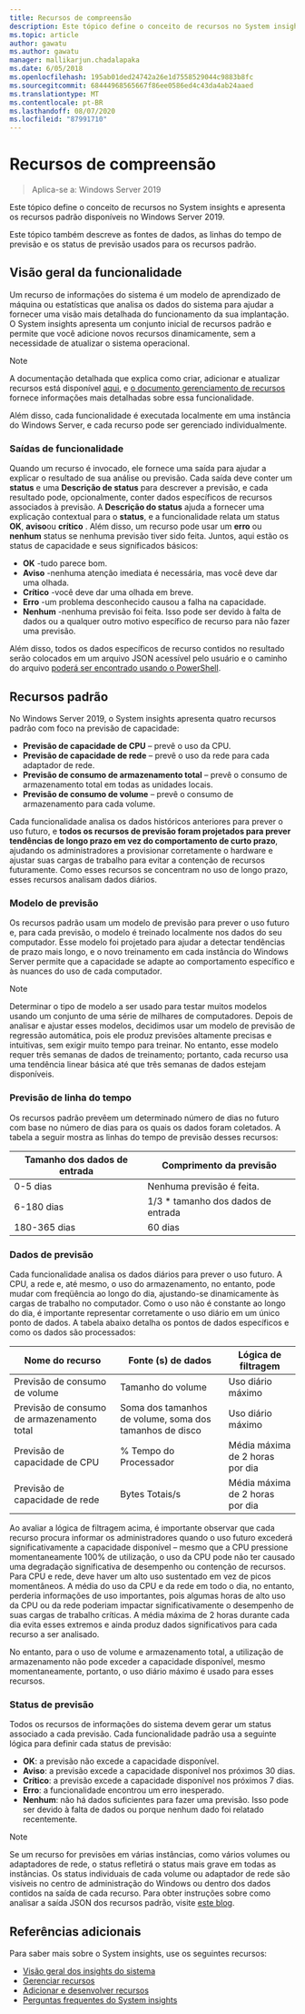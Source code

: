 ```yaml
---
title: Recursos de compreensão
description: Este tópico define o conceito de recursos no System insights e apresenta os recursos padrão disponíveis no Windows Server 2019.
ms.topic: article
author: gawatu
ms.author: gawatu
manager: mallikarjun.chadalapaka
ms.date: 6/05/2018
ms.openlocfilehash: 195ab01ded24742a26e1d7558529044c9883b8fc
ms.sourcegitcommit: 68444968565667f86ee0586ed4c43da4ab24aaed
ms.translationtype: MT
ms.contentlocale: pt-BR
ms.lasthandoff: 08/07/2020
ms.locfileid: "87991710"
---
```

# <a name="understanding-capabilities"></a>Recursos de compreensão

>Aplica-se a: Windows Server 2019

Este tópico define o conceito de recursos no System insights e apresenta os recursos padrão disponíveis no Windows Server 2019.

Este tópico também descreve as fontes de dados, as linhas do tempo de previsão e os status de previsão usados para os recursos padrão.

## <a name="capability-overview"></a>Visão geral da funcionalidade
Um recurso de informações do sistema é um modelo de aprendizado de máquina ou estatísticas que analisa os dados do sistema para ajudar a fornecer uma visão mais detalhada do funcionamento da sua implantação. O System insights apresenta um conjunto inicial de recursos padrão e permite que você adicione novos recursos dinamicamente, sem a necessidade de atualizar o sistema operacional.

>[!NOTE]
>A documentação detalhada que explica como criar, adicionar e atualizar recursos está disponível [aqui](adding-and-developing-capabilities.md), e [o documento gerenciamento de recursos](managing-capabilities.md) fornece informações mais detalhadas sobre essa funcionalidade.

Além disso, cada funcionalidade é executada localmente em uma instância do Windows Server, e cada recurso pode ser gerenciado individualmente.

### <a name="capability-outputs"></a>Saídas de funcionalidade
Quando um recurso é invocado, ele fornece uma saída para ajudar a explicar o resultado de sua análise ou previsão. Cada saída deve conter um **status** e uma **Descrição de status** para descrever a previsão, e cada resultado pode, opcionalmente, conter dados específicos de recursos associados à previsão. A **Descrição do status** ajuda a fornecer uma explicação contextual para o **status**, e a funcionalidade relata um status **OK**, **aviso**ou **crítico** . Além disso, um recurso pode usar um **erro** ou **nenhum** status se nenhuma previsão tiver sido feita. Juntos, aqui estão os status de capacidade e seus significados básicos:

- **OK** -tudo parece bom.
- **Aviso** -nenhuma atenção imediata é necessária, mas você deve dar uma olhada.
- **Crítico** -você deve dar uma olhada em breve.
- **Erro** -um problema desconhecido causou a falha na capacidade.
- **Nenhum** -nenhuma previsão foi feita. Isso pode ser devido à falta de dados ou a qualquer outro motivo específico de recurso para não fazer uma previsão.

Além disso, todos os dados específicos de recurso contidos no resultado serão colocados em um arquivo JSON acessível pelo usuário e o caminho do arquivo [poderá ser encontrado usando o PowerShell](./managing-capabilities.md#retrieving-capability-results).

## <a name="default-capabilities"></a>Recursos padrão
No Windows Server 2019, o System insights apresenta quatro recursos padrão com foco na previsão de capacidade:

- **Previsão de capacidade de CPU** – prevê o uso da CPU.
- **Previsão de capacidade de rede** – prevê o uso da rede para cada adaptador de rede.
- **Previsão de consumo de armazenamento total** – prevê o consumo de armazenamento total em todas as unidades locais.
- **Previsão de consumo de volume** – prevê o consumo de armazenamento para cada volume.

Cada funcionalidade analisa os dados históricos anteriores para prever o uso futuro, e **todos os recursos de previsão foram projetados para prever tendências de longo prazo em vez do comportamento de curto prazo**, ajudando os administradores a provisionar corretamente o hardware e ajustar suas cargas de trabalho para evitar a contenção de recursos futuramente. Como esses recursos se concentram no uso de longo prazo, esses recursos analisam dados diários.

### <a name="forecasting-model"></a>Modelo de previsão
Os recursos padrão usam um modelo de previsão para prever o uso futuro e, para cada previsão, o modelo é treinado localmente nos dados do seu computador. Esse modelo foi projetado para ajudar a detectar tendências de prazo mais longo, e o novo treinamento em cada instância do Windows Server permite que a capacidade se adapte ao comportamento específico e às nuances do uso de cada computador.

>[!NOTE]
>Determinar o tipo de modelo a ser usado para testar muitos modelos usando um conjunto de uma série de milhares de computadores. Depois de analisar e ajustar esses modelos, decidimos usar um modelo de previsão de regressão automática, pois ele produz previsões altamente precisas e intuitivas, sem exigir muito tempo para treinar. No entanto, esse modelo requer três semanas de dados de treinamento; portanto, cada recurso usa uma tendência linear básica até que três semanas de dados estejam disponíveis.

### <a name="forecasting-timelines"></a>Previsão de linha do tempo
Os recursos padrão prevêem um determinado número de dias no futuro com base no número de dias para os quais os dados foram coletados. A tabela a seguir mostra as linhas do tempo de previsão desses recursos:

| Tamanho dos dados de entrada | Comprimento da previsão |
| --------------- | --------------- |
| 0-5 dias | Nenhuma previsão é feita. |
| 6-180 dias | 1/3 * tamanho dos dados de entrada |
| 180-365 dias | 60 dias |

### <a name="forecasting-data"></a>Dados de previsão
Cada funcionalidade analisa os dados diários para prever o uso futuro. A CPU, a rede e, até mesmo, o uso do armazenamento, no entanto, pode mudar com freqüência ao longo do dia, ajustando-se dinamicamente às cargas de trabalho no computador. Como o uso não é constante ao longo do dia, é importante representar corretamente o uso diário em um único ponto de dados. A tabela abaixo detalha os pontos de dados específicos e como os dados são processados:


| Nome do recurso | Fonte (s) de dados | Lógica de filtragem |
| --------------- | -------------- | ---------------- |
 Previsão de consumo de volume          | Tamanho do volume                    | Uso diário máximo
 Previsão de consumo de armazenamento total   | Soma dos tamanhos de volume, soma dos tamanhos de disco              | Uso diário máximo
 Previsão de capacidade de CPU                | % Tempo do Processador  | Média máxima de 2 horas por dia
 Previsão de capacidade de rede         | Bytes Totais/s         | Média máxima de 2 horas por dia

Ao avaliar a lógica de filtragem acima, é importante observar que cada recurso procura informar os administradores quando o uso futuro excederá significativamente a capacidade disponível – mesmo que a CPU pressione momentaneamente 100% de utilização, o uso da CPU pode não ter causado uma degradação significativa de desempenho ou contenção de recursos. Para CPU e rede, deve haver um alto uso sustentado em vez de picos momentâneos. A média do uso da CPU e da rede em todo o dia, no entanto, perderia informações de uso importantes, pois algumas horas de alto uso da CPU ou da rede poderiam impactar significativamente o desempenho de suas cargas de trabalho críticas. A média máxima de 2 horas durante cada dia evita esses extremos e ainda produz dados significativos para cada recurso a ser analisado.

No entanto, para o uso de volume e armazenamento total, a utilização de armazenamento não pode exceder a capacidade disponível, mesmo momentaneamente, portanto, o uso diário máximo é usado para esses recursos.

### <a name="forecasting-statuses"></a>Status de previsão
Todos os recursos de informações do sistema devem gerar um status associado a cada previsão. Cada funcionalidade padrão usa a seguinte lógica para definir cada status de previsão:
- **OK**: a previsão não excede a capacidade disponível.
- **Aviso**: a previsão excede a capacidade disponível nos próximos 30 dias.
- **Crítico**: a previsão excede a capacidade disponível nos próximos 7 dias.
- **Erro**: a funcionalidade encontrou um erro inesperado.
- **Nenhum**: não há dados suficientes para fazer uma previsão. Isso pode ser devido à falta de dados ou porque nenhum dado foi relatado recentemente.

>[!NOTE]
>Se um recurso for previsões em várias instâncias, como vários volumes ou adaptadores de rede, o status refletirá o status mais grave em todas as instâncias. Os status individuais de cada volume ou adaptador de rede são visíveis no centro de administração do Windows ou dentro dos dados contidos na saída de cada recurso. Para obter instruções sobre como analisar a saída JSON dos recursos padrão, visite [este blog](https://aka.ms/systeminsights-mitigationscripts).


## <a name="additional-references"></a>Referências adicionais
Para saber mais sobre o System insights, use os seguintes recursos:

- [Visão geral dos insights do sistema](overview.md)
- [Gerenciar recursos](managing-capabilities.md)
- [Adicionar e desenvolver recursos](adding-and-developing-capabilities.md)
- [Perguntas frequentes do System insights](faq.md)